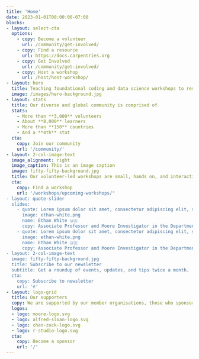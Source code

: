 ```yaml
---
title: 'Home'
date: 2023-01-01T08:00:00-07:00
blocks:
- layout: select-cta
  options:
    - copy: Become a volunteer
      url: /community/get-involved/
    - copy: Find a resource
      url: https://docs.carpentries.org
    - copy: Get Involved
      url: /community/get-involved/
    - copy: Host a workshop
      url: /host/host-workshop/
- layout: hero
  title: Teaching foundational coding and data science workshops to researchers worldwide since 1998.
  image: /images/hero-background.jpg
- layout: stats
  title: Our diverse and global community is comprised of
  stats:
    - More than **3,000** volunteers
    - About **8,000** learners
    - More than **150** countries
    - And a **4th** stat
  cta:
    copy: Join our community
    url: '/community/'
- layout: 2-col-image-text
  image_alignment: right
  image_caption: This is an image caption
  image: fifty-fifty-background.jpg
  title: Our volunteer-led workshops are small, hands on, and interactive.
  cta:
    copy: Find a workshop
    url: '/workshops/upcoming-workshops/"
- layout: quote-slider
  slides:
    - quote: Lorem ipsum dolor sit amet, consectetur adipiscing elit, sed do eiusmod tempor incididunt ut labore et dolore magna aliqua.
      image: ethan-white.png
      name: Ethan White 🇺🇸
      copy: Associate Professor and Moore Investigator in the Department of Wildlife Ecology and Conservation and the Informatics Institute at the University of Florida
    - quote: Lorem ipsum dolor sit amet, consectetur adipiscing elit, sed do eiusmod tempor incididunt ut labore et dolore magna aliqua.
      image: ethan-white.png
      name: Ethan White 🇺🇸
      copy: Associate Professor and Moore Investigator in the Department of Wildlife Ecology and Conservation and the Informatics Institute at the University of Florida
- layout: 2-col-image-text
  image: fifty-fifty-background.jpg
  title: Subscribe to our newsletter
  subtitle: Get a roundup of events, updates, and tips twice a month.
  cta:
    copy: Subscribe to newsletter
    url: '#'
- layout: logo-grid
  title: Our supporters
  copy: We are supported by our member organisations, those who sponsor workshops, as well as grants and donations from various sources.
  logos:
  - logo: moore-logo.svg
  - logo: alfred-sloan-logo.svg
  - logo: chan-zuck-logo.svg
  - logo: r-studio-logo.svg
  cta:
    copy: Become a sponsor
    url: '/'
---
```

